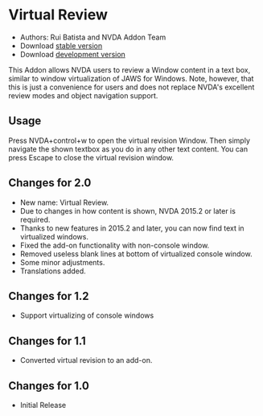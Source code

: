 # Virtual Review

* Authors: Rui Batista and NVDA Addon Team
* Download [stable version][1]
* Download [development version][2]

This Addon allows NVDA users to review a Window content in a text box, similar to window virtualization of JAWS for Windows.
Note, however, that this is just a convenience for users and does not replace NVDA's excellent review modes and object navigation support.

## Usage ##

Press NVDA+control+w to open the virtual revision Window.
Then simply navigate the shown textbox as you do in any other text content.
You can press Escape to close the virtual revision window.

## Changes for 2.0

* New name: Virtual Review.
* Due to changes in how content is shown, NVDA 2015.2 or later is required.
* Thanks to new features in 2015.2 and later, you can now find text in virtualized windows.
* Fixed the add-on functionality with non-console window.
* Removed useless blank lines at bottom of virtualized console window.
* Some minor adjustments.
* Translations added.

## Changes for 1.2

* Support virtualizing of console windows

## Changes for 1.1

* Converted virtual revision to an add-on.

## Changes for 1.0

* Initial Release

[1]: http://addons.nvda-project.org/files/get.php?file=VR

[2]: http://addons.nvda-project.org/files/get.php?file=VR